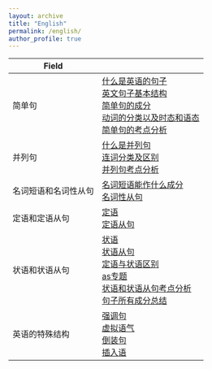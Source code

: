 ```yaml
---
layout: archive
title: "English"
permalink: /english/
author_profile: true
---
```


| Field                |                                                              |
| -------------------- | ------------------------------------------------------------ |
| 简单句               | [什么是英语的句子](http://zengbaocheng-996.github.io/files/english/1.pdf)<br />[英文句子基本结构](http://zengbaocheng-996.github.io/files/english/2.pdf)<br />[简单句的成分](http://zengbaocheng-996.github.io/files/english/3.pdf)<br />[动词的分类以及时态和语态](http://zengbaocheng-996.github.io/files/english/4.pdf)<br />[简单句的考点分析](http://zengbaocheng-996.github.io/files/english/5.pdf) |
| 并列句               | [什么是并列句](http://zengbaocheng-996.github.io/files/english/6.pdf)<br />[连词分类及区别](http://zengbaocheng-996.github.io/files/english/7.pdf)<br />[并列句考点分析](http://zengbaocheng-996.github.io/files/english/8.pdf) |
| 名词短语和名词性从句 | [名词短语能作什么成分](http://zengbaocheng-996.github.io/files/english/9.pdf)<br />[名词性从句](http://zengbaocheng-996.github.io/files/english/10.pdf) |
| 定语和定语从句       | [定语](http://zengbaocheng-996.github.io/files/english/11.pdf)<br />[定语从句](http://zengbaocheng-996.github.io/files/english/12.pdf) |
| 状语和状语从句       | [状语](http://zengbaocheng-996.github.io/files/english/13.pdf)<br />[状语从句](http://zengbaocheng-996.github.io/files/english/14.pdf)<br />[定语与状语区别](http://zengbaocheng-996.github.io/files/english/15.pdf)<br />[as专题](http://zengbaocheng-996.github.io/files/ds/16.pdf)<br />[状语和状语从句考点分析](http://zengbaocheng-996.github.io/files/english/17.pdf)<br />[句子所有成分总结](http://zengbaocheng-996.github.io/files/english/18.pdf) |
| 英语的特殊结构       | [强调句](http://zengbaocheng-996.github.io/files/english/19.pdf)<br />[虚拟语气](http://zengbaocheng-996.github.io/files/english/20.pdf)<br />[倒装句](http://zengbaocheng-996.github.io/files/english/21.pdf)<br />[插入语](http://zengbaocheng-996.github.io/files/english/22.pdf) |
